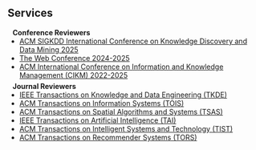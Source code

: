 ## Services

<h4 style="margin:0 10px 0;">Conference Reviewers</h4>

<ul style="margin:0 0 5px;">
  <li><a href="https://www2024.thewebconf.org/"><autocolor>ACM SIGKDD International Conference on Knowledge Discovery and Data Mining 2025</autocolor></a></li>
  <li><a href="https://www2024.thewebconf.org/"><autocolor>The Web Conference 2024-2025</autocolor></a></li>
  <li><a href="https://uobevents.eventsair.com/cikm2023/"><autocolor>ACM International Conference on Information and Knowledge Management (CIKM) 2022-2025</autocolor></a></li>
</ul>

<h4 style="margin:0 10px 0;">Journal Reviewers</h4>

<ul style="margin:0 0 20px;">
  <li><a href="https://ieeexplore.ieee.org/xpl/RecentIssue.jsp?punumber=69"><autocolor>IEEE Transactions on Knowledge and Data Engineering (TKDE)</autocolor></a></li>
  <li><a href="https://dl.acm.org/journal/tois"><autocolor>ACM Transactions on Information Systems (TOIS)</autocolor></a></li>
  <li><a href="https://dl.acm.org/journal/tsas"><autocolor>ACM Transactions on Spatial Algorithms and Systems (TSAS)</autocolor></a></li>
  <li><a href="https://cis.ieee.org/publications/ieee-transactions-on-artificial-intelligence"><autocolor>IEEE Transactions on Artificial Intelligence (TAI)</autocolor></a></li>
  <li><a href="https://dl.acm.org/journal/tist"><autocolor>ACM Transactions on Intelligent Systems and Technology (TIST)</autocolor></a></li>
  <li><a href="https://dl.acm.org/journal/tors"><autocolor>ACM Transactions on Recommender Systems (TORS)</autocolor></a></li>
</ul>

